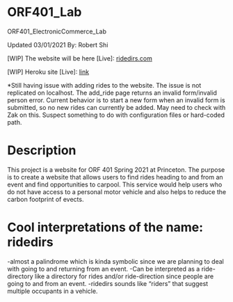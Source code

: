 # ORF401_Lab
ORF401_ElectronicCommerce_Lab

Updated 03/01/2021 By: Robert Shi

[WIP] The website will be here [Live]: [ridedirs.com](http://www.ridedirs.com)

[WIP] Heroku site [Live]: [link](https://young-crag-30528.herokuapp.com/add_ride/)

*Still having issue with adding rides to the website. The issue is not replicated on localhost. The add_ride page returns an invalid 
form/invalid person error. Current behavior is to start a new form when an invalid form is submitted, so no new rides can currently
be added. May need to check with Zak on this. Suspect something to do with configuration files or hard-coded path.

# Description
This project is a website for ORF 401 Spring 2021 at Princeton.
The purpose is to create a website that allows users to find rides heading to and from an event and find opportunities to carpool. This service would help users who do not have access to a personal motor vehicle and also helps to reduce the carbon footprint of evects.

# Cool interpretations of the name: ridedirs
-almost a palindrome which is kinda symbolic since we are planning to deal with going to and returning from an event.
-Can be interpreted as a ride-directory like a directory for rides and/or ride-direction since people are going to and from an event.
-ridedirs sounds like “riders” that suggest multiple occupants in a vehicle.

